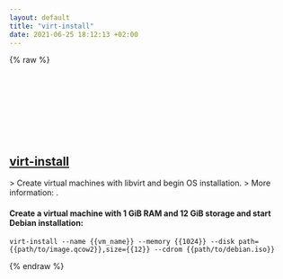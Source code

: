 ```yaml
---
layout: default
title: "virt-install"
date: 2021-06-25 18:12:13 +02:00
---
```

{% raw %}
<h2 id="virt-install">
  <a href="/en/common/virt-install.html">virt-install</a> <a href="#virt-install"><svg class="icon">
    <use href="/assets/images/unicode_sprite.svg#link" />
  </svg></a>
</h2>
> Create virtual machines with libvirt and begin OS installation.
> More information: <https://virt-manager.org/>.

#### Create a virtual machine with 1 GiB RAM and 12 GiB storage and start Debian installation:
```shell
virt-install --name {{vm_name}} --memory {{1024}} --disk path={{path/to/image.qcow2}},size={{12}} --cdrom {{path/to/debian.iso}}
```
{% endraw %}
